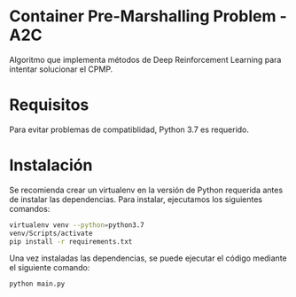 # Container Pre-Marshalling Problem - A2C

Algoritmo que implementa métodos de Deep Reinforcement Learning para intentar solucionar el CPMP. 

# Requisitos
Para evitar problemas de compatiblidad, Python 3.7 es requerido.

# Instalación
Se recomienda crear un virtualenv en la versión de Python requerida antes de instalar las dependencias.
Para instalar, ejecutamos los siguientes comandos:

```bash
virtualenv venv --python=python3.7
venv/Scripts/activate
pip install -r requirements.txt
```

Una vez instaladas las dependencias, se puede ejecutar el código mediante el siguiente comando:

```bash
python main.py
```
